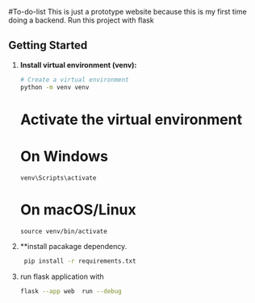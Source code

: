 #To-do-list
This is just a prototype website because this is my first time doing a backend.
Run this project with flask

## Getting Started

1. **Install virtual environment (venv):**

    ```bash
    # Create a virtual environment
    python -m venv venv
    ```

    # Activate the virtual environment
    # On Windows
    ```
    venv\Scripts\activate
    ```
    # On macOS/Linux
    ```
    source venv/bin/activate
    ```
2. **install pacakage dependency.
   ```bash
    pip install -r requirements.txt
    ```
3. run flask application with
    ```bash
    flask --app web  run --debug
    ```
